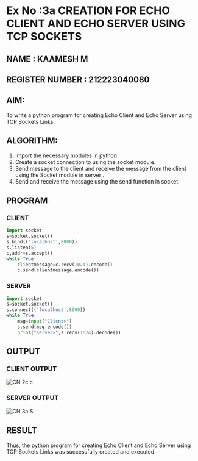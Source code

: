 # Ex No :3a  CREATION FOR ECHO CLIENT AND ECHO SERVER USING TCP SOCKETS
## NAME : KAAMESH M
## REGISTER NUMBER : 212223040080
## AIM:
To write a python program for creating Echo Client and Echo Server using TCP
Sockets Links.
## ALGORITHM:
1. Import the necessary modules in python
2. Create a socket connection to using the socket module.
3. Send message to the client and receive the message from the client using the Socket module in
 server .
4. Send and receive the message using the send function in socket.
## PROGRAM
### CLIENT 
```py
import socket
s=socket.socket()
s.bind(('localhost',8000))
s.listen(5)
c,addr=s.accept()
while True:
    clientmessage=c.recv(1024).decode()
    c.send(clientmessage.encode())

```
### SERVER 
```py
import socket
s=socket.socket()
s.connect(('localhost',8000))
while True:
    msg=input("Client>")
    s.send(msg.encode())
    print("server>",s.recv(1024).decode())
```
## OUTPUT

### CLIENT OUTPUT

![CN 2c c](https://github.com/Kaameshm25/3a.Sockets_Creation_for_Echo_Client_and_Echo_Server/assets/144870650/409ece4a-bb5b-4ce8-96fa-7a63465873c3)

### SERVER OUTPUT

![CN 3a S](https://github.com/Kaameshm25/3a.Sockets_Creation_for_Echo_Client_and_Echo_Server/assets/144870650/2d738876-9ab2-4e1f-a843-66026428035f)

## RESULT
Thus, the python program for creating Echo Client and Echo Server using TCP Sockets Links 
was successfully created and executed.
